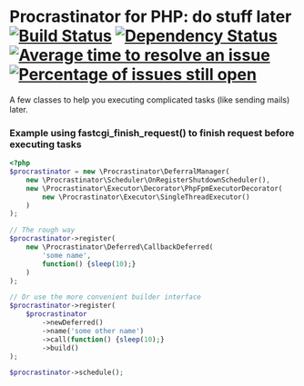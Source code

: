 # Procrastinator for PHP: do stuff later [![Build Status](https://secure.travis-ci.org/lstrojny/Procrastinator.svg)](http://travis-ci.org/lstrojny/Procrastinator) [![Dependency Status](https://www.versioneye.com/user/projects/523ed7e0632bac1b0b00b265/badge.png)](https://www.versioneye.com/user/projects/523ed7e0632bac1b0b00b265) [![Average time to resolve an issue](http://isitmaintained.com/badge/resolution/lstrojny/procrastinator.svg)](http://isitmaintained.com/project/lstrojny/procrastinator "Average time to resolve an issue") [![Percentage of issues still open](http://isitmaintained.com/badge/open/lstrojny/procrastinator.svg)](http://isitmaintained.com/project/lstrojny/procrastinator "Percentage of issues still open")

A few classes to help you executing complicated tasks (like sending mails) later.


### Example using fastcgi_finish_request() to finish request before executing tasks
```php
<?php
$procrastinator = new \Procrastinator\DeferralManager(
    new \Procrastinator\Scheduler\OnRegisterShutdownScheduler(),
    new \Procrastinator\Executor\Decorator\PhpFpmExecutorDecorator(
        new \Procrastinator\Executor\SingleThreadExecutor()
    )
);

// The rough way
$procrastinator->register(
    new \Procrastinator\Deferred\CallbackDeferred(
        'some name',
        function() {sleep(10);}
    )
);

// Or use the more convenient builder interface
$procrastinator->register(
    $procrastinator
        ->newDeferred()
        ->name('some other name')
        ->call(function() {sleep(10);}
        ->build()
);

$procrastinator->schedule();
```
